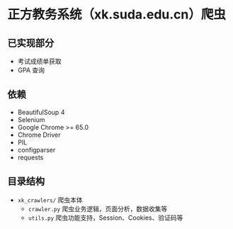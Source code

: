 # 正方教务系统（xk.suda.edu.cn）爬虫

## 已实现部分

- 考试成绩单获取
- GPA 查询

## 依赖

- BeautifulSoup 4
- Selenium
- Google Chrome >= 65.0
- Chrome Driver
- PIL
- configparser
- requests

## 目录结构

- `xk_crawlers/` 爬虫本体
    - `crawler.py` 爬虫业务逻辑，页面分析，数据收集等
    - `utils.py` 爬虫功能支持，Session、Cookies、验证码等